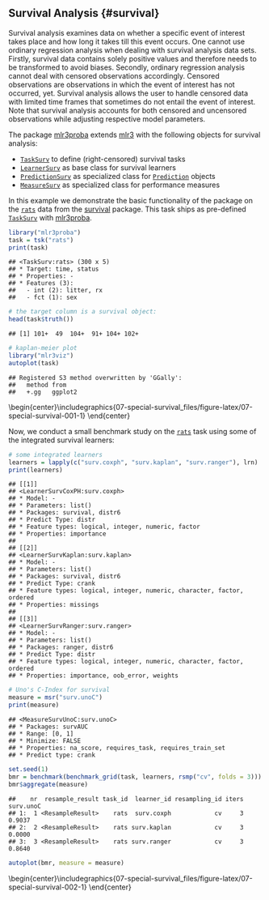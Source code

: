 
## Survival Analysis {#survival}

Survival analysis examines data on whether a specific event of interest takes place and how long it takes till this event occurs.
One cannot use ordinary regression analysis when dealing with survival analysis data sets.
Firstly, survival data contains solely positive values and therefore needs to be transformed to avoid biases.
Secondly, ordinary regression analysis cannot deal with censored observations accordingly.
Censored observations are observations in which the event of interest has not occurred, yet.
Survival analysis allows the user to handle censored data with limited time frames that sometimes do not entail the event of interest.
Note that survival analysis accounts for both censored and uncensored observations while adjusting respective model parameters.

The package [mlr3proba](https://mlr3proba.mlr-org.com) extends [mlr3](https://mlr3.mlr-org.com) with the following objects for survival analysis:

* [`TaskSurv`](https://mlr3proba.mlr-org.com/reference/TaskSurv.html) to define (right-censored) survival tasks
* [`LearnerSurv`](https://mlr3proba.mlr-org.com/reference/LearnerSurv.html) as base class for survival learners
* [`PredictionSurv`](https://mlr3proba.mlr-org.com/reference/PredictionSurv.html) as specialized class for [`Prediction`](https://mlr3.mlr-org.com/reference/Prediction.html) objects
* [`MeasureSurv`](https://mlr3proba.mlr-org.com/reference/MeasureSurv.html) as specialized class for performance measures

In this example we demonstrate the basic functionality of the package on the [`rats`](https://www.rdocumentation.org/packages/survival/topics/rats) data from the [survival](https://cran.r-project.org/package=survival) package.
This task ships as pre-defined [`TaskSurv`](https://mlr3proba.mlr-org.com/reference/TaskSurv.html) with [mlr3proba](https://mlr3proba.mlr-org.com).


```r
library("mlr3proba")
task = tsk("rats")
print(task)
```

```
## <TaskSurv:rats> (300 x 5)
## * Target: time, status
## * Properties: -
## * Features (3):
##   - int (2): litter, rx
##   - fct (1): sex
```

```r
# the target column is a survival object:
head(task$truth())
```

```
## [1] 101+  49  104+  91+ 104+ 102+
```

```r
# kaplan-meier plot
library("mlr3viz")
autoplot(task)
```

```
## Registered S3 method overwritten by 'GGally':
##   method from   
##   +.gg   ggplot2
```



\begin{center}\includegraphics{07-special-survival_files/figure-latex/07-special-survival-001-1} \end{center}

Now, we conduct a small benchmark study on the [`rats`](https://mlr3proba.mlr-org.com/reference/mlr_tasks_rats.html) task using some of the integrated survival learners:


```r
# some integrated learners
learners = lapply(c("surv.coxph", "surv.kaplan", "surv.ranger"), lrn)
print(learners)
```

```
## [[1]]
## <LearnerSurvCoxPH:surv.coxph>
## * Model: -
## * Parameters: list()
## * Packages: survival, distr6
## * Predict Type: distr
## * Feature types: logical, integer, numeric, factor
## * Properties: importance
## 
## [[2]]
## <LearnerSurvKaplan:surv.kaplan>
## * Model: -
## * Parameters: list()
## * Packages: survival, distr6
## * Predict Type: crank
## * Feature types: logical, integer, numeric, character, factor, ordered
## * Properties: missings
## 
## [[3]]
## <LearnerSurvRanger:surv.ranger>
## * Model: -
## * Parameters: list()
## * Packages: ranger, distr6
## * Predict Type: distr
## * Feature types: logical, integer, numeric, character, factor, ordered
## * Properties: importance, oob_error, weights
```

```r
# Uno's C-Index for survival
measure = msr("surv.unoC")
print(measure)
```

```
## <MeasureSurvUnoC:surv.unoC>
## * Packages: survAUC
## * Range: [0, 1]
## * Minimize: FALSE
## * Properties: na_score, requires_task, requires_train_set
## * Predict type: crank
```

```r
set.seed(1)
bmr = benchmark(benchmark_grid(task, learners, rsmp("cv", folds = 3)))
bmr$aggregate(measure)
```

```
##    nr  resample_result task_id  learner_id resampling_id iters surv.unoC
## 1:  1 <ResampleResult>    rats  surv.coxph            cv     3    0.9037
## 2:  2 <ResampleResult>    rats surv.kaplan            cv     3    0.0000
## 3:  3 <ResampleResult>    rats surv.ranger            cv     3    0.8640
```

```r
autoplot(bmr, measure = measure)
```



\begin{center}\includegraphics{07-special-survival_files/figure-latex/07-special-survival-002-1} \end{center}
